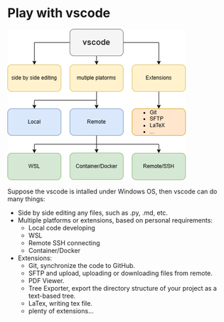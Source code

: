 # Play with vscode

![what can vscode do](https://github.com/jizhang02/Figure-Factory/blob/b87a74a3a52fe7a383d39086468d05a2a57111cb/Fig_CS/Figure-Factory-vscode.drawio.png)

Suppose the vscode is intalled under Windows OS, then vscode can do many things:
* Side by side editing any files, such as .py, .md, etc.
* Multiple platforms or extensions, based on personal requirements:
  * Local code developing
  * WSL
  * Remote SSH connecting
  * Container/Docker
* Extensions:    
  * Git, synchronize the code to GitHub.
  * SFTP and upload, uploading or downloading files from remote.
  * PDF Viewer.
  * Tree Exporter, export the directory structure of your project as a text-based tree.
  * LaTex, writing tex file.
  * plenty of extensions...
